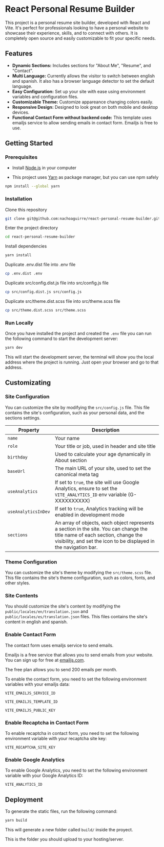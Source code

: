 
# React Personal Resume Builder

This project is a personal resume site builder, developed with React and Vite. It's perfect for professionals looking to have a personal website to showcase their experience, skills, and to connect with others. It is completely open source and easily customizable to fit your specific needs.

## Features

- **Dynamic Sections:** Includes sections for "About Me", "Resume", and "Contact".
- **Multi Language:** Currently allows the visitor to switch between english and spanish. It also has a browser language detector to set the default language.
- **Easy Configuration:** Set up your site with ease using environment variables and configuration files.
- **Customizable Theme:** Customize appareance changing colors easily.
- **Responsive Design:** Designed to look great on both mobile and desktop devices.
- **Functional Contact Form without backend code:** This template uses emailjs service to allow sending emails in contact form. Emailjs is free to use.


## Getting Started

### Prerequisites

- Install [Node.js](https://nodejs.org) in your computer

- This project uses [Yarn](https://yarnpkg.com) as package manager, but you can use npm safely
```bash
npm install --global yarn
```

### Installation

Clone this repository
```bash
git clone git@github.com:nachoaguirre/react-personal-resume-builder.git
```

Enter the project directory
```bash
cd react-personal-resume-builder
```

Install dependencies
```bash
yarn install
```

Duplicate .env.dist file into .env file
```bash
cp .env.dist .env
```

Duplicate src/config.dist.js file into src/config.js file
```bash
cp src/config.dist.js src/config.js
```

Duplicate src/theme.dist.scss file into src/theme.scss file
```bash
cp src/theme.dist.scss src/theme.scss
```

### Run Locally

Once you have installed the project and created the `.env` file you can run the following command to start the development server:

```bash
yarn dev
```

This will start the development server, the terminal will show you the local address where the project is running. Just open your browser and go to that address.

## Customizating

### Site Configuration

You can customize the site by modifying the `src/config.js` file. This file contains the site's configuration, such as your personal data, and the sections settings.

| Property | Description |
| -------- | ----------- |
| `name` | Your name |
| `role` | Your title or job, used in header and site title |
| `birthday` | Used to calculate your age dynamically in About section |
| `baseUrl` | The main URL of your site, used to set the canonical meta tag |
| `useAnalytics` | If set to `true`, the site will use Google Analytics, ensure to set the `VITE_ANALYTICS_ID` env variable (G-XXXXXXXXXX) |
| `useAnalyticsInDev` | If set to `true`, Analytics tracking will be enabled in development mode |
| `sections` | An array of objects, each object represents a section in the site. You can change the title name of each section, change the visibility, and set the icon to be displayed in the navigation bar. |

### Theme Configuration

You can customize the site's theme by modifying the `src/theme.scss` file. This file contains the site's theme configuration, such as colors, fonts, and other styles.

### Site Contents

You should customize the site's content by modifying the `public/locales/en/translation.json` and `public/locales/es/translation.json` files. This files contains the site's content in english and spanish.

### Enable Contact Form

The contact form uses emailjs service to send emails.

Emailjs is a free service that allows you to send emails from your website. You can sign up for free at [emailjs.com](https://www.emailjs.com/).

The free plan allows you to send 200 emails per month.

To enable the contact form, you need to set the following environment variables with your emailjs data:

`VITE_EMAILJS_SERVICE_ID`

`VITE_EMAILJS_TEMPLATE_ID`

`VITE_EMAILJS_PUBLIC_KEY`

### Enable Recaptcha in Contact Form

To enable recaptcha in contact form, you need to set the following environment variable with your recaptcha site key:

`VITE_RECAPTCHA_SITE_KEY`

### Enable Google Analytics

To enable Google Analytics, you need to set the following environment variable with your Google Analytics ID:

`VITE_ANALYTICS_ID`


## Deployment

To generate the static files, run the following command:

```bash
yarn build
```

This will generate a new folder called `build/` inside the proyect.

This is the folder you should upload to your hosting/server.
